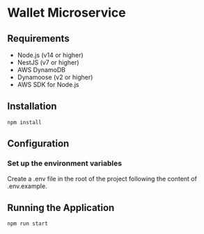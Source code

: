 # Wallet Microservice

## Requirements

- Node.js (v14 or higher)
- NestJS (v7 or higher)
- AWS DynamoDB
- Dynamoose (v2 or higher)
- AWS SDK for Node.js

## Installation

    npm install

## Configuration

### Set up the environment variables

Create a .env file in the root of the project following the content of .env.example.


## Running the Application

    npm run start